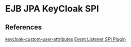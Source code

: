 # EJB JPA KeyCloak SPI

## References

[keycloak-custom-user-attributes](https://www.baeldung.com/keycloak-custom-user-attributes)
[Event Listener SPI Plugin](https://dev.to/adwaitthattey/building-an-event-listener-spi-plugin-for-keycloak-2044)